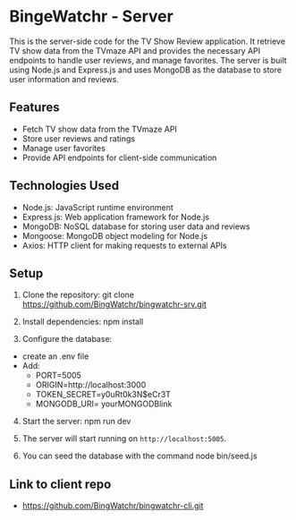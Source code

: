 # BingeWatchr - Server

This is the server-side code for the TV Show Review application. It retrieve TV show data from the TVmaze API and provides the necessary API endpoints to handle user reviews, and manage favorites. The server is built using Node.js and Express.js and uses MongoDB as the database to store user information and reviews.

## Features

- Fetch TV show data from the TVmaze API
- Store user reviews and ratings
- Manage user favorites
- Provide API endpoints for client-side communication

## Technologies Used

- Node.js: JavaScript runtime environment
- Express.js: Web application framework for Node.js
- MongoDB: NoSQL database for storing user data and reviews
- Mongoose: MongoDB object modeling for Node.js
- Axios: HTTP client for making requests to external APIs

## Setup

1. Clone the repository:
git clone https://github.com/BingWatchr/bingwatchr-srv.git

2. Install dependencies:
npm install

3. Configure the database:

- create an .env file
- Add:
    - PORT=5005
    - ORIGIN=http://localhost:3000
    - TOKEN_SECRET=y0uRt0k3N$eCr3T
    - MONGODB_URI= yourMONGODBlink

4. Start the server:
npm run dev

5. The server will start running on `http://localhost:5005`.

6. You can seed the database with the command node bin/seed.js

## Link to client repo
- https://github.com/BingWatchr/bingwatchr-cli.git
